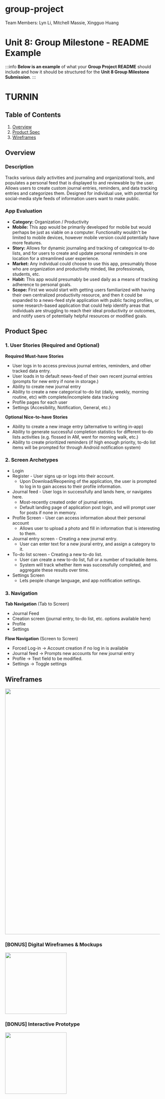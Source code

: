 # group-project

Team Members: Lyn Li, Mitchell Massie, Xingguo Huang

Unit 8: Group Milestone - README Example
===

:::info
**Below is an example** of what your **Group Project README** should include and how it should be structured for the **Unit 8 Group Milestone Submission**.
:::

# TURNIN

## Table of Contents
1. [Overview](#Overview)
2. [Product Spec](#Product-Spec)
3. [Wireframes](#Wireframes)

## Overview
### Description
Tracks various daily activities and journaling and organizational tools, and populates a personal feed that is displayed to and reviewable by the user. Allows users to create custom journal entries, reminders, and data tracking entries and categorizes them. Designed for individual use, with potential for social-media style feeds of information users want to make public.

### App Evaluation
- **Category:** Organization / Productivity
- **Mobile:** This app would be primarily developed for mobile but would perhaps be just as viable on a computer. Functionality wouldn't be limited to mobile devices, however mobile version could potentially have more features.
- **Story:** Allows for dynamic journaling and tracking of categorical to-do lists, and for users to create and update personal reminders in one location for a streamlined user experience.
- **Market:** Any individual could choose to use this app, presumably those who are organization and productivity minded, like professionals, students, etc.
- **Habit:** This app would presumably be used daily as a means of tracking adherence to personal goals.
- **Scope:** First we would start with getting users familiarized with having their own centralized productivity resource, and then it could be expanded to a news-feed style application with public facing profiles, or some research-based application that could help identify areas that individuals are struggling to reach their ideal productivity or outcomes, and notify users of potentially helpful resources or modified goals.

## Product Spec
### 1. User Stories (Required and Optional)

**Required Must-have Stories**

* User logs in to access previous journal entries, reminders, and other tracked data entry.
* User loads in to default news-feed of their own recent journal entries (prompts for new entry if none in storage.)
* Ability to create new journal entry
* Ability to create a new categorical to-do list (daily, weekly, morning routine, etc) with complete/incomplete data tracking
* Profile pages for each user
* Settings (Accesibility, Notification, General, etc.)

**Optional Nice-to-have Stories**

* Ability to create a new image entry (alternative to writing in-app)
* Ability to generate successful completion statistics for different to-do lists activities (e.g. flossed in AM, went for morning walk, etc.)
* Ability to create prioritized reminders (if high enough priority, to-do list items will be prompted for through Android notification system)

### 2. Screen Archetypes

* Login 
* Register - User signs up or logs into their account.
   * Upon Download/Reopening of the application, the user is prompted to log in to gain access to their profile information. 
* Journal feed - User logs in successfully and lands here, or navigates here.
   * Most-recently created order of journal entries.
   * Default landing page of application post login, and will prompt user for posts if none in memory.
* Profile Screen - User can access information about their personal account
   * Allows user to upload a photo and fill in information that is interesting to them.
* Journal entry screen - Creating a new journal entry.
   * User can enter text for a new joural entry, and assign a category to it.
* To-do list screen - Creating a new to-do list.
   * User can create a new to-do list, full or a number of trackable items.
   * System will track whether item was successfully completed, and aggregate these results over time. 
* Settings Screen
   * Lets people change language, and app notification settings.

### 3. Navigation

**Tab Navigation** (Tab to Screen)

* Journal Feed
* Creation screen (journal entry, to-do list, etc. options available here)
* Profile
* Settings

**Flow Navigation** (Screen to Screen)
* Forced Log-in -> Account creation if no log in is available
* Journal feed -> Prompts new accounts for new journal entry
* Profile -> Text field to be modified. 
* Settings -> Toggle settings

## Wireframes
<img src="https://imgur.com/pmLR4Zs" width=800><br>

### [BONUS] Digital Wireframes & Mockups
<img src="" height=200>

### [BONUS] Interactive Prototype
<img src="" width=200>

